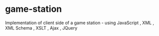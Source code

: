 # game-station
Implementation of client side of a game station - using JavaScript , XML , XML Schema , XSLT , Ajax , JQuery 
